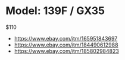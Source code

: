 # Model: 139F / GX35

$110
- https://www.ebay.com/itm/165951843697
- https://www.ebay.com/itm/184490612988
- https://www.ebay.com/itm/185802984823
